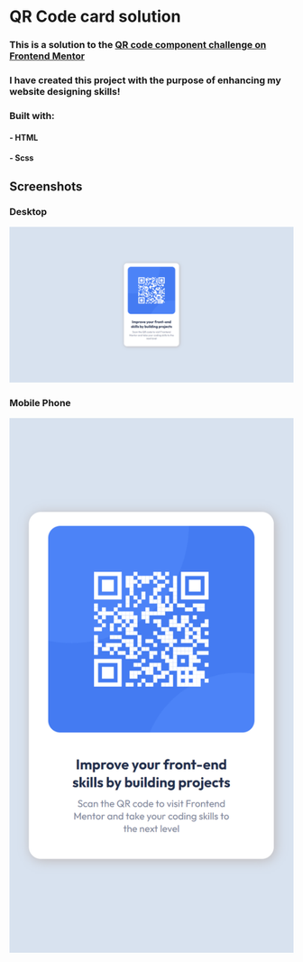 # QR Code card solution

### This is a solution to the [QR code component challenge on Frontend Mentor](https://www.frontendmentor.io/challenges/qr-code-component-iux_sIO_H)

### I have created this project with the purpose of enhancing my website designing skills!

### Built with:
#### - HTML
#### - Scss

## Screenshots

### Desktop
<p align="center">
    <img
        src="./screenshots/Desktop_ScreenShot.PNG"
        alt="Website Desktop Screenshot"
    >
</p>

### Mobile Phone
<p align="center">
    <img
        src="./screenshots/Mobile_ScreenShot.PNG"
        alt="Website Mobile Screenshot"
    >
</p>
